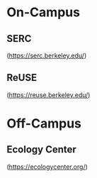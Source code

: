 # **On-Campus**
## SERC
(https://serc.berkeley.edu/)

## ReUSE
(https://reuse.berkeley.edu/)

# **Off-Campus**
## Ecology Center
(https://ecologycenter.org/)
